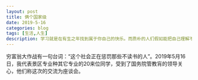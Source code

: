 ```yaml
---
layout: post
title: 俩个国家级
date: 2019-5-16
categories: blog
tags: [生活,人生]
description: 学习就是在有生之年找到属于你自己的快乐。而质朴的人们假如能把自己理解不了的事情看作是与己无关的事，那就好了。
---
```


穷富翁大作战有一句台词：“这个社会正在惩罚那些不读书的人”。2019年5月16日，我代表景区专业种其它专业的20来位同学，受到了国务院管教肓的领导关心，他们称这次的交流为座谈会。

